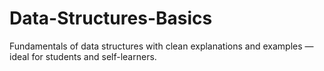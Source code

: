 # Data-Structures-Basics
Fundamentals of data structures with clean explanations and examples — ideal for students and self-learners.
